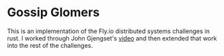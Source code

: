 # Gossip Glomers

This is an implementation of the Fly.io distributed systems challenges in rust. I worked through John Gjengset's [video](https://www.youtube.com/watch?v=gboGyccRVXI) and then extended that work into the rest of the challenges.
